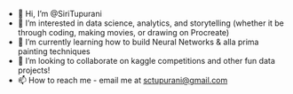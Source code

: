 - 👋 Hi, I’m @SiriTupurani
- 👀 I’m interested in data science, analytics, and storytelling (whether it be through coding, making movies, or drawing on Procreate)
- 🌱 I’m currently learning how to build Neural Networks & alla prima painting techniques
- 💞️ I’m looking to collaborate on kaggle competitions and other fun data projects!
- 📫 How to reach me - email me at sctupurani@gmail.com

<!---
SiriTupurani/SiriTupurani is a ✨ special ✨ repository because its `README.md` (this file) appears on your GitHub profile.
You can click the Preview link to take a look at your changes.
--->
